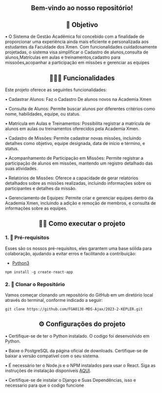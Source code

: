 <!-- Título centralizado -->
<div align="center">
  <h2>Bem-vindo ao nosso repositório! </h2>
</div> 

<!-- Título centralizado -->
<div align="center">
  <h2>🎯 Objetivo </h2>
</div> 

• O Sistema de Gestão Acadêmica foi concebido com a finalidade de proporcionar uma experiência ainda mais eficiente e personalizada aos estudantes da Faculdade dos Xmen. Com funcionalidades cuidadosamente projetadas, o sistema visa simplificar o Cadastro de alunos,consulta de alunos,Matrículas em aulas  e treinamentos,cadastro para missoões,acopanhar a participação em missões e gerenciar as equipes
<!-- Título centralizado -->
<div align="center">
  <h2>👨🏻‍💻 Funcionalidades </h2>
</div> 

Este projeto oferece as seguintes funcionalidades:

• Cadastrar Alunos: Faz o Cadastro De alunos novos na Academia Xmen

• Consulta de Alunos: Permite buscar alunos por diferentes critérios como nome, habilidades, equipe, ou status.

• Matrícula em Aulas e Treinamentos: Possibilita registrar a matrícula de alunos em aulas ou treinamentos oferecidos pela Academia Xmen.

• Cadastro de Missões: Permite cadastrar novas missões, incluindo detalhes como objetivo, equipe designada, data de início e término, e status.

• Acompanhamento de Participação em Missões: Permite registrar a participação de alunos em missões, mantendo um registro detalhado das suas atividades.

• Relatórios de Missões: Oferece a capacidade de gerar relatórios detalhados sobre as missões realizadas, incluindo informações sobre os participantes e detalhes da missão.

• Gerenciamento de Equipes: Permite criar e gerenciar equipes dentro da Academia Xmen, incluindo a adição e remoção de membros, e consulta de informações sobre as equipes.


<!-- Título centralizado -->
<div align="center">
  <h2>🤞🏻 Como executar o projeto </h2>
</div> 

### 1. 🔑 Pré-requisitos
Esses são os nossos pré-requisitos, eles garantem uma base sólida para colaboração, ajudando a evitar erros e facilitando a contribuição:
- [Python3](https://www.python.org/downloads/)
  

```
npm install -g create-react-app
``` 

<!-- Adiciona a funçao de copiar o link do repositorio -->
### 2. 📍 Clonar o Repositório
Vamos começar clonando um repositório do GitHub em um diretório local através do terminal, conforme indicado a seguir:
```
git clone https://github.com/FGA0138-MDS-Ajax/2023-2-KEPLER.git
```
  	
  
<div align="center">
  <h2>⚙️ Configurações do projeto </h2>
</div>

• Certifique-se de ter o Python instalado. O codigo foi desenvolvido em Python.
  
• Baixe o PostgreSQL da página oficial de downloads. Certifique-se de baixar a versão compatível com o seu sistema.

• É necessário ter o Node.js e o NPM instalados para usar o React. Siga as instruções de instalação disponíveis [AQUI](https://kinsta.com/pt/base-de-conhecimento/react-no-windows-macos-e-linux/#como-instalar-o-react-no-windows).

• Certifique-se de instalar o Django e Suas Dependências, isso e necessario para que o codigo funcione  
